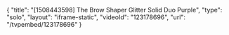 {
    "title": "[1508443598] The Brow Shaper  Glitter   Solid Duo  Purple",
    "type": "solo",
    "layout": "iframe-static",
    "videoId": "123178696",
    "url": "\/tvpembed\/123178696"
}